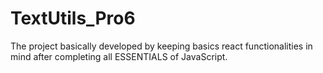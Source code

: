 # TextUtils_Pro6
The project basically developed by keeping basics react functionalities in mind after completing all ESSENTIALS of JavaScript.
